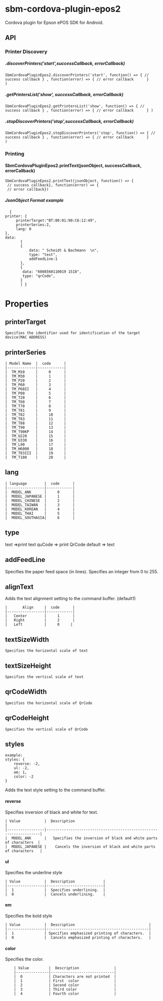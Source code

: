 
# sbm-cordova-plugin-epos2  
  
Cordova plugin for Epson ePOS SDK for  Android.  
  
##  API  
### Printer Discovery  
  
##### .discoverPrinters('start',successCallback, errorCallback)  
   
   ```  
 SbmCordovaPluginEpos2.discoverPrinters('start', function() => { // success callback } , function(error) => { // error callback      }  
 )  
```  

##### .getPrintersList('show', successCallback, errorCallback)  
  
  ```  
 SbmCordovaPluginEpos2.getPrintersList('show', function() => { // success callback } , function(error) => { // error callback      } )  
  ```  
  
##### .stopDiscoverPrinters('stop',successCallback, errorCallback)  
  ```  
 SbmCordovaPluginEpos2.stopDiscoverPrinters('stop', function() => { // success callback } , function(error) => { // error callback      }  
 )   
 ```  
### Printing   
#### SbmCordovaPluginEpos2.printText(jsonObject, successCallback, errorCallback)  
```  
SbmCordovaPluginEpos2.printText(jsonObject, function() => {  
 // success callback}, function(error) => {  
 // error callback})  
```  
  
##### JsonObject Format  example   

      {    
    printer: {    
         printerTarget:"BT:00:01:90:C6:12:49",    
         printerSeries:2,    
         lang: 0    
    },    
    data:     
           [   
           {    
               data: " Scheidt & Bachmann  \n",   
               type: "text",    
               addFeedLine:1      
           },    
           {    
            data: "6008560110019 1518",    
	        type: "qrCode",    
           }    
           ] }  


# Properties

## printerTarget 
	Specifies the identifier used for identification of the target device(MAC ADDRESS)
## printerSeries 
	
	| Model Name  |  code      |  
	|-------------|------------| 
	|  TM_M10     |     0      |
	|  TM_M30     |     1      |
	|  TM_P20     |     2      |
	|  TM_P60     |     3      |
	|  TM_P60II   |     4      |
	|  TM_P80     |     5      |
	|  TM_T20     |     6      |
	|  TM_T60     |     7      |
	|  TM_T70     |     8      |
	|  TM_T81     |     9      |
	|  TM_T82     |     10     |
	|  TM_T83     |     11     |
	|  TM_T88     |     12     |
	|  TM_T90     |     13     |
	|  TM_T90KP   |     14     |
	|  TM_U220    |     15     |
	|  TM_U330    |     16     |
	|  TM_L90     |     17     |
	|  TM_H6000   |     18     |
	|  TM_T83III  |     19     |
	|  TM_T100    |     20     |

## lang 

	
	| language        |  code      |  
	|-----------------|------------| 
	|  MODEL_ANK      |     0      |
	|  MODEL_JAPANESE |     1      |
	|  MODEL_CHINESE  |     2      |
	|  MODEL_TAIWAN   |     3      |
	|  MODEL_KOREAN   |     4      |
	|  MODEL_THAI     |     5      |
	|  MODEL_SOUTHASIA|     6      |

## type 
text =>print text 
quCode => print QrCode
 default => text
##  addFeedLine
Specifies the paper feed space (in lines). Specifies an integer from 0 to 255.

##  alignText 

Adds the text alignment setting to the command buffer.  (default1)

 	| 		Align     |  code      |  
	|-----------------|------------| 
	|   Center        |     1      |
	|   Right         |     2      |
	|   Left          |     0     |
 
## textSizeWidth
	
	Specifies the horizontal scale of text
## textSizeHeight
	Specifies the vertical scale of text

## qrCodeWidth
	Specifies the horizontal scale of QrCode


## qrCodeHeight
	Specifies the vertical scale of QrCode

## styles
	example:
	styles: {
		reverse: -2,
		ul: -2,
		em: 1,
		color: -2
	}
 Adds the text style setting to the command buffer.
#### reverse
Specifies inversion of black and white for text. 

	| Value           |  Description 													  |  
	|-----------------|-------------------------------------------------------------------| 
	|  MODEL_ANK      |   Specifies the inversion of black and white parts of characters  |
	|  MODEL_JAPANESE |    Cancels the inversion of black and white parts of characters   |



#### ul
Specifies the underline style

	| Value           |  Description 			 |  
	|-----------------|--------------------------| 
	|  1              |  Specifies underlining.  |
	|  0              |  Cancels underlining. 	 |
	
#### em
Specifies the bold style

	| Value           |  Description 								  |  
	|-----------------|-----------------------------------------------| 
	|  1 			  | Specifies emphasized printing of characters.  |
	|  0              |  Cancels emphasized printing of characters.   |
	 
#### color
Specifies the color.

		| Value         |  Description				  |  
		|---------------|-----------------------------| 
		|  0			| Characters are not printed  |
		|  1			| First  color  			  |
		|  2			| Second color 				  |
		|  3			| Third color				  |
		|  4			| Fourth color 				  |
